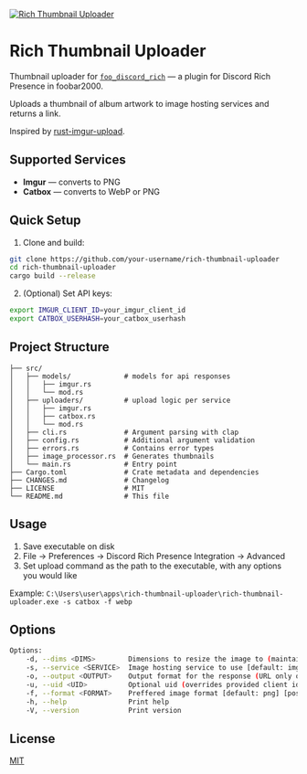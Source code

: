 [![Rich Thumbnail Uploader](https://cod3d.dev/img/readme-rich_thumbnail_uploader.gif)](https://github.com/cod3ddot/rich-thumbnail-uploader)

# Rich Thumbnail Uploader

Thumbnail uploader for [`foo_discord_rich`](https://github.com/RemuSalminen/foo_discord_rich) — a plugin for Discord Rich Presence in foobar2000.

Uploads a thumbnail of album artwork to image hosting services and returns a link.

Inspired by [rust-imgur-upload](https://github.com/s0hv/rust-imgur-upload).

## Supported Services

- **Imgur** — converts to PNG
- **Catbox** — converts to WebP or PNG

## Quick Setup

1. Clone and build:
```bash
git clone https://github.com/your-username/rich-thumbnail-uploader
cd rich-thumbnail-uploader
cargo build --release
```

2. (Optional) Set API keys:
```bash
export IMGUR_CLIENT_ID=your_imgur_client_id
export CATBOX_USERHASH=your_catbox_userhash
```


## Project Structure

```
├── src/
│   ├── models/             # models for api responses
│   │   ├── imgur.rs
│   │   └── mod.rs
│   ├── uploaders/          # upload logic per service
│   │   ├── imgur.rs
│   │   ├── catbox.rs
│   │   └── mod.rs
│   ├── cli.rs              # Argument parsing with clap
│   ├── config.rs           # Additional argument validation
│   ├── errors.rs           # Contains error types
│   ├── image_processor.rs  # Generates thumbnails
│   └── main.rs             # Entry point
├── Cargo.toml              # Crate metadata and dependencies
├── CHANGES.md              # Changelog
├── LICENSE                 # MIT
└── README.md               # This file
```


## Usage
1. Save executable on disk
2. File -> Preferences -> Discord Rich Presence Integration -> Advanced
3. Set upload command as the path to the executable, with any options you would like

Example: `C:\Users\user\apps\rich-thumbnail-uploader\rich-thumbnail-uploader.exe -s catbox -f webp`


## Options

```bash
Options:
    -d, --dims <DIMS>        Dimensions to resize the image to (maintains aspect ratio) [default: 256]
    -s, --service <SERVICE>  Image hosting service to use [default: imgur] [possible values: imgur, catbox]
    -o, --output <OUTPUT>    Output format for the response (URL only or JSON) [default: url] [possible values: url]
    -u, --uid <UID>          Optional uid (overrides provided client id for imgur / sets user hash for catbox)
    -f, --format <FORMAT>    Preffered image format [default: png] [possible values: png, webp]
    -h, --help               Print help
    -V, --version            Print version
```
## License

[MIT](./LICENSE)
